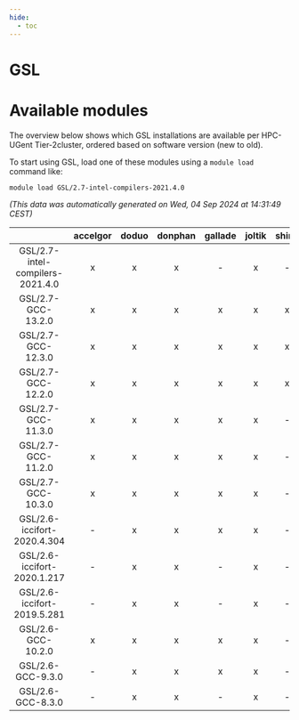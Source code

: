 ```yaml
---
hide:
  - toc
---
```


GSL
===

# Available modules


The overview below shows which GSL installations are available per HPC-UGent Tier-2cluster, ordered based on software version (new to old).

To start using GSL, load one of these modules using a `module load` command like:

```shell
module load GSL/2.7-intel-compilers-2021.4.0
```

*(This data was automatically generated on Wed, 04 Sep 2024 at 14:31:49 CEST)*  

| |accelgor|doduo|donphan|gallade|joltik|shinx|skitty|
| :---: | :---: | :---: | :---: | :---: | :---: | :---: | :---: |
|GSL/2.7-intel-compilers-2021.4.0|x|x|x|-|x|-|x|
|GSL/2.7-GCC-13.2.0|x|x|x|x|x|x|x|
|GSL/2.7-GCC-12.3.0|x|x|x|x|x|x|x|
|GSL/2.7-GCC-12.2.0|x|x|x|x|x|x|x|
|GSL/2.7-GCC-11.3.0|x|x|x|x|x|-|x|
|GSL/2.7-GCC-11.2.0|x|x|x|x|x|-|x|
|GSL/2.7-GCC-10.3.0|x|x|x|x|x|-|x|
|GSL/2.6-iccifort-2020.4.304|-|x|x|x|x|-|x|
|GSL/2.6-iccifort-2020.1.217|-|x|x|-|x|-|x|
|GSL/2.6-iccifort-2019.5.281|-|x|x|-|x|-|x|
|GSL/2.6-GCC-10.2.0|x|x|x|x|x|-|x|
|GSL/2.6-GCC-9.3.0|-|x|x|x|x|-|x|
|GSL/2.6-GCC-8.3.0|-|x|x|-|x|-|x|
